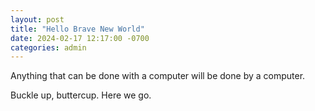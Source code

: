 ```yaml
---
layout: post
title: "Hello Brave New World"
date: 2024-02-17 12:17:00 -0700
categories: admin
---
```

Anything that can be done with a computer will be done by a computer.

Buckle up, buttercup. Here we go.
